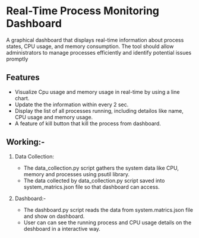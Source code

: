 # Real-Time Process Monitoring Dashboard
A graphical dashboard that displays real-time information about process states, CPU usage, and memory consumption. The tool should allow administrators to manage processes efficiently and identify potential issues promptly

## Features
 - Visualize Cpu usage and memory usage in real-time by using a line chart.
 - Update the the information within every 2 sec.
 - Display the list of all processes running, including detailos like name, CPU usage and memory usage.
 - A feature of kill button that kill the process from dashboard.

## Working:- 

1. Data Collection:
   - The data_collection.py script gathers the system data like CPU, memory and processes using psutil library.
   - The data collected by data_collection.py script saved into system_matrics.json file so that dashboard can access.

3. Dashboard:-
   - The dashboard.py script reads the data from system.matrics.json file and show on dashboard.
   - User can can see the running process and CPU usage details on the deshboard in a interactive way.

